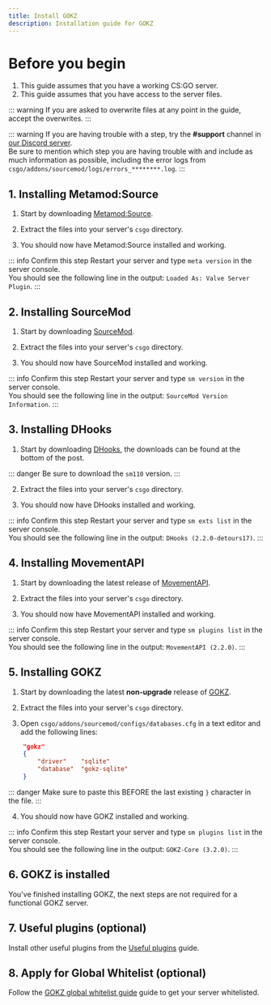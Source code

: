 ```yaml
---
title: Install GOKZ
description: Installation guide for GOKZ
---
```


# Before you begin

1. This guide assumes that you have a working CS:GO server.
2. This guide assumes that you have access to the server files.

::: warning
If you are asked to overwrite files at any point in the guide, accept the overwrites.
:::

::: warning
If you are having trouble with a step, try the **#support** channel in [our Discord server](https://discord.gg/csgokz).
<br>Be sure to mention which step you are having trouble with and include as much information as possible, including the error logs from `csgo/addons/sourcemod/logs/errors_********.log`.
:::

## 1. Installing Metamod:Source

1. Start by downloading [Metamod:Source](https://www.sourcemm.net/downloads.php?branch=stable).

2. Extract the files into your server's `csgo` directory.

3. You should now have Metamod:Source installed and working.

::: info Confirm this step
Restart your server and type `meta version` in the server console.
<br>You should see the following line in the output: `Loaded As: Valve Server Plugin`.
:::

## 2. Installing SourceMod

1. Start by downloading [SourceMod](https://sourcemod.net/downloads.php?branch=stable).

2. Extract the files into your server's `csgo` directory.

3. You should now have SourceMod installed and working.

::: info Confirm this step
Restart your server and type `sm version` in the server console.
<br>You should see the following line in the output: `SourceMod Version Information`.
:::

## 3. Installing DHooks

1. Start by downloading [DHooks](https://forums.alliedmods.net/showpost.php?p=2588686&postcount=589),
the downloads can be found at the bottom of the post.

::: danger
Be sure to download the `sm110` version.
:::

2. Extract the files into your server's `csgo` directory.

3. You should now have DHooks installed and working.

::: info Confirm this step
Restart your server and type `sm exts list` in the server console.
<br>You should see the following line in the output: `DHooks (2.2.0-detours17)`.
:::

## 4. Installing MovementAPI

1. Start by downloading the latest release of [MovementAPI](https://github.com/danzayau/MovementAPI/releases).

2. Extract the files into your server's `csgo` directory.

3. You should now have MovementAPI installed and working.

::: info Confirm this step
Restart your server and type `sm plugins list` in the server console.
<br>You should see the following line in the output: `MovementAPI (2.2.0)`.
:::

## 5. Installing GOKZ

1. Start by downloading the latest **non-upgrade** release of [GOKZ](https://github.com/KZGlobalTeam/gokz/releases).

2. Extract the files into your server's `csgo` directory.

3. Open `csgo/addons/sourcemod/configs/databases.cfg` in a text editor and add
the following lines:

```json
    "gokz"
    {
        "driver"    "sqlite"
        "database"  "gokz-sqlite"
    }
```

::: danger
Make sure to paste this BEFORE the last existing `}` character in the file.
:::

4. You should now have GOKZ installed and working.

::: info Confirm this step
Restart your server and type `sm plugins list` in the server console.
<br>You should see the following line in the output: `GOKZ-Core (3.2.0)`.
:::

## 6. GOKZ is installed

You've finished installing GOKZ, the next steps are not required for a functional GOKZ server.

## 7. Useful plugins (optional)

Install other useful plugins from the [Useful plugins](/guides/useful-plugins) guide.

## 8. Apply for Global Whitelist (optional)

Follow the [GOKZ global whitelist guide](/guides/global-gokz) guide to get your server whitelisted.
